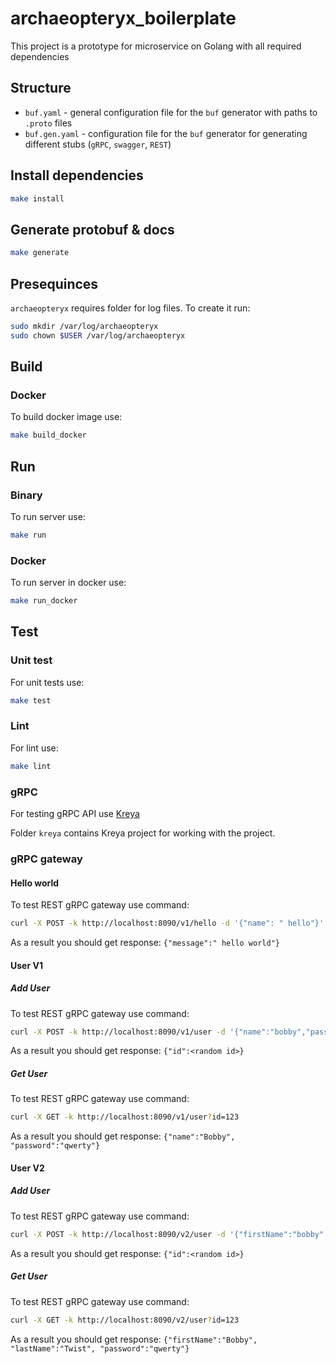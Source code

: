 # archaeopteryx_boilerplate
This project is a prototype for microservice on Golang with all required dependencies

## Structure

* `buf.yaml` - general configuration file for the `buf` generator with paths to `.proto` files
* `buf.gen.yaml` - configuration file for the `buf` generator for generating different stubs (`gRPC`, `swagger`, `REST`)

## Install dependencies

```sh
make install
```

## Generate protobuf & docs

```sh
make generate
```

## Presequinces

`archaeopteryx` requires folder for log files.
To create it run:
```sh
sudo mkdir /var/log/archaeopteryx
sudo chown $USER /var/log/archaeopteryx
```

## Build

### Docker

To build docker image use:
```sh
make build_docker
```

## Run

### Binary

To run server use:
```sh
make run
```

### Docker

To run server in docker use:
```sh
make run_docker
```

## Test

### Unit test

For unit tests use:
```sh
make test
```

### Lint

For lint use:
```sh
make lint
```

### gRPC

For testing gRPC API use [Kreya](https://kreya.app/)

Folder `kreya` contains Kreya project for working with the project.

### gRPC gateway

#### Hello world

To test REST gRPC gateway use command:
```sh
curl -X POST -k http://localhost:8090/v1/hello -d '{"name": " hello"}'
```

As a result you should get response: `{"message":" hello world"}`

#### User V1

##### Add User

To test REST gRPC gateway use command:
```sh
curl -X POST -k http://localhost:8090/v1/user -d '{"name":"bobby","password":"ilu"}'
```

As a result you should get response: `{"id":<random id>}`

##### Get User

To test REST gRPC gateway use command:
```sh
curl -X GET -k http://localhost:8090/v1/user?id=123
```

As a result you should get response: `{"name":"Bobby", "password":"qwerty"}`

#### User V2

##### Add User

To test REST gRPC gateway use command:
```sh
curl -X POST -k http://localhost:8090/v2/user -d '{"firstName":"bobby","lastName":"twist","password":"ilu"}'
```

As a result you should get response: `{"id":<random id>}`

##### Get User

To test REST gRPC gateway use command:
```sh
curl -X GET -k http://localhost:8090/v2/user?id=123
```

As a result you should get response: `{"firstName":"Bobby", "lastName":"Twist", "password":"qwerty"}`